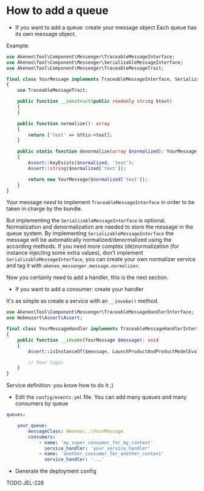 # How to add a queue

- If you want to add a queue: create your message object
Each queue has its own message object.

Example:

```php
use Akeneo\Tool\Component\Messenger\TraceableMessageInterface;
use Akeneo\Tool\Component\Messenger\SerializableMessageInterface;
use Akeneo\Tool\Component\Messenger\TraceableMessageTrait;

final class YourMessage implements TraceableMessageInterface, SerializableMessageInterface
{
    use TraceableMessageTrait;

    public function __construct(public readonly string $text)
    {
    }

    public function normalize(): array
    {
        return ['text' => $this->text];
    }

    public static function denormalize(array $normalized): YourMessage
    {
        Assert::keyExists($normalized, 'text');
        Assert::string($normalized['text']);

        return new YourMessage($normalized['text']);
    }
}
```

Your message *need* to implement `TraceableMessageInterface` in order to be taken in charge by the bundle.

But implementing the `SerializableMessageInterface` is optional. Normalization and denormalization are needed to store the message in the queue system. 
By implementing `SerializableMessageInterface` the message will be automatically normalized/denormalized using the according methods.
If you need more complex (de)normalization (for instance injecting some extra values), don't implement `SerializableMessageInterface`, 
you can create your own normalizer service and tag it with `akeneo_messenger.message.normalizer`.

Now you certainly need to add a handler, this is the next section.


- If you want to add a consumer: create your handler

It's as simple as create a service with an `__invoke()` method.

```php
use Akeneo\Tool\Component\Messenger\TraceableMessageHandlerInterface;
use Webmozart\Assert\Assert;

final class YourMessageHandler implements TraceableMessageHandlerInterface
{
    public function __invoke(YourMessage $message): void
    {
        Assert::isInstanceOf($message, LaunchProductAndProductModelEvaluationsMessage::class);

        // Your logic
    }
}
```

Service definition: you know how to do it ;)


- Edit the `config/events.yml` file.
You can add many queues and many consumers by queue

```yaml
queues:

    your_queue:
        messageClass: Akeneo\..\YourMessage
        consumers:
            - name: 'my_super_consumer_for_my_context'
              service_handler: 'your_service_handler'
            - name: 'another_consumer_for_another_context'
              service_handler: '...'

```

- Generate the deployment config

TODO JEL-226
